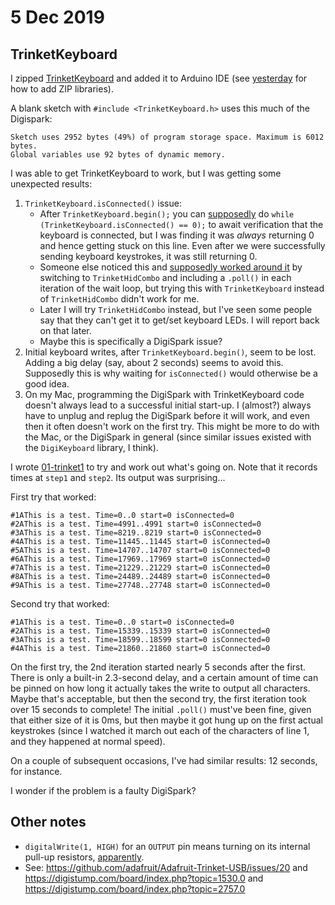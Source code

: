 # 5 Dec 2019

## TrinketKeyboard

I zipped [TrinketKeyboard](https://github.com/adafruit/Adafruit-Trinket-USB/tree/master/TrinketKeyboard) and added it to Arduino IDE (see [yesterday](0004-2019-12-04.md) for how to add ZIP libraries).

A blank sketch with `#include <TrinketKeyboard.h>` uses this much of the Digispark:

```
Sketch uses 2952 bytes (49%) of program storage space. Maximum is 6012 bytes.
Global variables use 92 bytes of dynamic memory.
```

I was able to get TrinketKeyboard to work, but I was getting some unexpected results:

1.  `TrinketKeyboard.isConnected()` issue:
    *   After `TrinketKeyboard.begin();` you can [supposedly](https://github.com/adafruit/Adafruit-Trinket-USB/blob/51f208bc569dd79d7357f16d548ed0c43f4927e8/TrinketKeyboard/examples/TrinketKeyboardPrank/TrinketKeyboardPrank.ino#L12) do `while (TrinketKeyboard.isConnected() == 0);` to await verification that the keyboard is connected, but I was finding it was *always* returning 0 and hence getting stuck on this line. Even after we were successfully sending keyboard keystrokes, it was still returning 0.
    *   Someone else noticed this and [supposedly worked around it](https://github.com/adafruit/Adafruit-Trinket-USB/issues/18#issuecomment-268548349) by switching to `TrinketHidCombo` and including a `.poll()` in each iteration of the wait loop, but trying this with `TrinketKeyboard` instead of `TrinketHidCombo` didn't work for me.
    *   Later I will try `TrinketHidCombo` instead, but I've seen some people say that they can't get it to get/set keyboard LEDs. I will report back on that later.
    *   Maybe this is specifically a DigiSpark issue?
2.  Initial keyboard writes, after `TrinketKeyboard.begin()`, seem to be lost. Adding a big delay (say, about 2 seconds) seems to avoid this. Supposedly this is why waiting for `isConnected()` would otherwise be a good idea.
3.  On my Mac, programming the DigiSpark with TrinketKeyboard code doesn't always lead to a successful initial start-up. I (almost?) always have to unplug and replug the DigiSpark before it will work, and even then it often doesn't work on the first try. This might be more to do with the Mac, or the DigiSpark in general (since similar issues existed with the `DigiKeyboard` library, I think).

I wrote [01-trinket1] to try and work out what's going on. Note that it records times at `step1` and `step2`. Its output was surprising...

First try that worked:

```
#1AThis is a test. Time=0..0 start=0 isConnected=0
#2AThis is a test. Time=4991..4991 start=0 isConnected=0
#3AThis is a test. Time=8219..8219 start=0 isConnected=0
#4AThis is a test. Time=11445..11445 start=0 isConnected=0
#5AThis is a test. Time=14707..14707 start=0 isConnected=0
#6AThis is a test. Time=17969..17969 start=0 isConnected=0
#7AThis is a test. Time=21229..21229 start=0 isConnected=0
#8AThis is a test. Time=24489..24489 start=0 isConnected=0
#9AThis is a test. Time=27748..27748 start=0 isConnected=0
```

Second try that worked:

```
#1AThis is a test. Time=0..0 start=0 isConnected=0
#2AThis is a test. Time=15339..15339 start=0 isConnected=0
#3AThis is a test. Time=18599..18599 start=0 isConnected=0
#4AThis is a test. Time=21860..21860 start=0 isConnected=0
```

On the first try, the 2nd iteration started nearly 5 seconds after the first. There is only a built-in 2.3-second delay, and a certain amount of time can be pinned on how long it actually takes the write to output all characters. Maybe that's acceptable, but then the second try, the first iteration took over 15 seconds to complete! The initial `.poll()` must've been fine, given that either size of it is 0ms, but then maybe it got hung up on the first actual keystrokes (since I watched it march out each of the characters of line 1, and they happened at normal speed).

On a couple of subsequent occasions, I've had similar results: 12 seconds, for instance.

I wonder if the problem is a faulty DigiSpark?

## Other notes

*   `digitalWrite(1, HIGH)` for an `OUTPUT` pin means turning on its internal pull-up resistors, [apparently](https://github.com/adafruit/Adafruit-Trinket-USB/blob/51f208bc569dd79d7357f16d548ed0c43f4927e8/TrinketKeyboard/examples/TrinketKeyboardExample/TrinketKeyboardExample.ino#L17).
*   See: https://github.com/adafruit/Adafruit-Trinket-USB/issues/20 and https://digistump.com/board/index.php?topic=1530.0 and https://digistump.com/board/index.php?topic=2757.0


[01-trinket1]: code/0005-trinket-usb/01-trinket1
